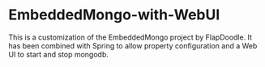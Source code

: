 EmbeddedMongo-with-WebUI
========================

This is a customization of the EmbeddedMongo project by FlapDoodle.  It has been combined with Spring to allow property configuration and a Web UI to start and stop mongodb.
